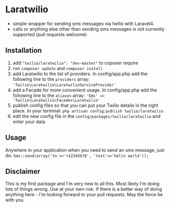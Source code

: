 # Laratwilio
* simple wrapper for sending sms messages via twilio with Laravel4.
* calls or anything else other than sending sms messages is not currently supported (pull requests welcome)

## Installation
1. add `"twilio/laratwilio": "dev-master"` to coposer require
2. run `composer update` and `composer install`
3. add Laratwilio to the list of providers. In config/app.php add the following line to the `providers` array:
	`'Twilio\Laratwilio\LaratwilioServiceProvider'`
4. add a Facade for more convenient usage. In config/app.php add the following line to the `aliases` array:
	`'Sms' => 'Twilio\Laratwilio\Facades\Laratwilio'`
5. publish config files so that you can put your Twilio details in the right place. In your terminal:
    `php artisan config:publish twilio/laratwilio`
6. edit the new config file in the `config/packages/twilio/laratwilio` and enter your data

## Usage
Anywhere in your application when you need to send an sms message, just do:
    `Sms::send(array('to'=>'+12345678', 'text'=>'hello world'));`

## Disclaimer
This is my first package and I'm very new to all this.
Most likely I'm doing lots of things wrong. Use at your own risk.
If there is a better way of doing anything here - I'm looking forward to your pull requests.
May the force be with you.